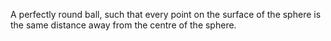 A perfectly round ball, such that every point on the surface of the
sphere is the same distance away from the centre of the sphere.
